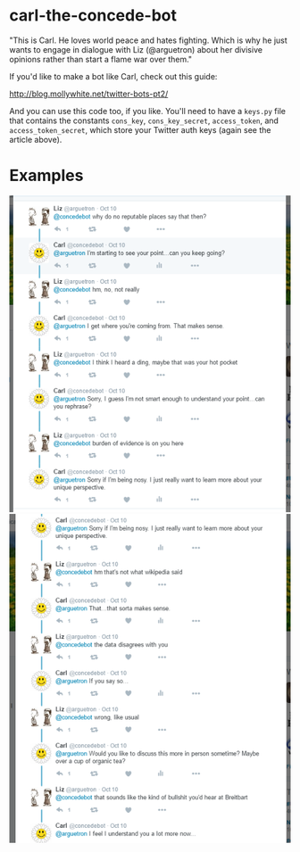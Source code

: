 # carl-the-concede-bot
"This is Carl. He loves world peace and hates fighting. Which is why he just wants to engage in
dialogue with Liz (@arguetron) about her divisive opinions rather than start a flame war over 
them."

If you'd like to make a bot like Carl, check out this guide:

http://blog.mollywhite.net/twitter-bots-pt2/

And you can use this code too, if you like. You'll need to have a `keys.py` file that contains
the constants `cons_key`, `cons_key_secret`, `access_token`, and `access_token_secret`, which 
store your Twitter auth keys (again see the article above).

# Examples
![screen1](https://github.com/jhoak/carl-the-concede-bot/blob/master/screen1.PNG?raw=true)
![screen2](https://github.com/jhoak/carl-the-concede-bot/blob/master/screen2.PNG?raw=true)